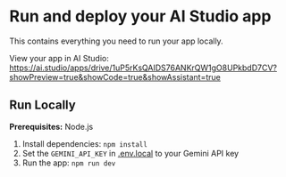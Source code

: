 # Run and deploy your AI Studio app

This contains everything you need to run your app locally.

View your app in AI Studio: https://ai.studio/apps/drive/1uP5rKsQAIDS76ANKrQW1gO8UPkbdD7CV?showPreview=true&showCode=true&showAssistant=true

## Run Locally

**Prerequisites:**  Node.js


1. Install dependencies:
   `npm install`
2. Set the `GEMINI_API_KEY` in [.env.local](.env.local) to your Gemini API key
3. Run the app:
   `npm run dev`
